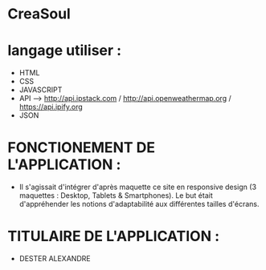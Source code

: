# CreaSoul

# langage utiliser :
- HTML 
- CSS
- JAVASCRIPT
- API --> http://api.ipstack.com / http://api.openweathermap.org / https://api.ipify.org 
- JSON 
 
 # FONCTIONEMENT DE L'APPLICATION : 
- Il s'agissait d'intégrer d'après maquette ce site en responsive design (3 maquettes : Desktop, Tablets & Smartphones). Le but était d'appréhender les notions d'adaptabilité aux différentes tailles d'écrans.

 # TITULAIRE DE L'APPLICATION : 
 - DESTER ALEXANDRE 
